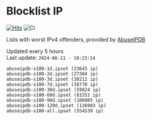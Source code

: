 # Blocklist IP

[![Hits](https://hits.seeyoufarm.com/api/count/incr/badge.svg?url=https%3A%2F%2Fgithub.com%2Fborestad%2Fblocklist-ip%2F&count_bg=%2379C83D&title_bg=%23555555&icon=&icon_color=%23E7E7E7&title=hits&edge_flat=false)](https://hits.seeyoufarm.com)  ![CI](https://img.shields.io/github/workflow/status/borestad/blocklist-ip/CI?style=flat-square)

Lists with worst IPv4 offenders, provided by [AbuseIPDB](https://www.abuseipdb.com/)

<!-- FOOTER-PLACEHOLDER -->
Updated every 5 hours<br>
Last update: `2024-06-11 - 10:23:14`
```
abuseipdb-s100-1d.ipset (23643 ip)
abuseipdb-s100-2d.ipset (27384 ip)
abuseipdb-s100-3d.ipset (30212 ip)
abuseipdb-s100-7d.ipset (38770 ip)
abuseipdb-s100-30d.ipset (59824 ip)
abuseipdb-s100-60d.ipset (81551 ip)
abuseipdb-s100-90d.ipset (106005 ip)
abuseipdb-s100-120d.ipset (126903 ip)
abuseipdb-s100-all.ipset (554539 ip)
```
